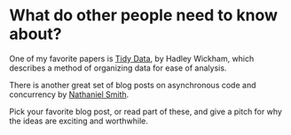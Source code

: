 What do other people need to know about?
========================================

One of my favorite papers is [Tidy Data](http://vita.had.co.nz/papers/tidy-data.pdf), by Hadley Wickham, which describes a method of organizing data for ease of analysis.

There is another great set of blog posts on asynchronous code and concurrency by [Nathaniel Smith](https://vorpus.org/blog/timeouts-and-cancellation-for-humans/).

Pick your favorite blog post, or read part of these, and give a pitch for why the ideas are exciting and worthwhile.

